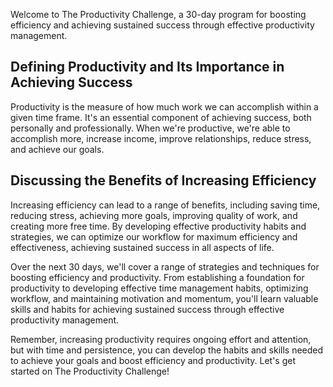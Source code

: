 
Welcome to The Productivity Challenge, a 30-day program for boosting efficiency and achieving sustained success through effective productivity management.

Defining Productivity and Its Importance in Achieving Success
-------------------------------------------------------------

Productivity is the measure of how much work we can accomplish within a given time frame. It's an essential component of achieving success, both personally and professionally. When we're productive, we're able to accomplish more, increase income, improve relationships, reduce stress, and achieve our goals.

Discussing the Benefits of Increasing Efficiency
------------------------------------------------

Increasing efficiency can lead to a range of benefits, including saving time, reducing stress, achieving more goals, improving quality of work, and creating more free time. By developing effective productivity habits and strategies, we can optimize our workflow for maximum efficiency and effectiveness, achieving sustained success in all aspects of life.

Over the next 30 days, we'll cover a range of strategies and techniques for boosting efficiency and productivity. From establishing a foundation for productivity to developing effective time management habits, optimizing workflow, and maintaining motivation and momentum, you'll learn valuable skills and habits for achieving sustained success through effective productivity management.

Remember, increasing productivity requires ongoing effort and attention, but with time and persistence, you can develop the habits and skills needed to achieve your goals and boost efficiency and productivity. Let's get started on The Productivity Challenge!

